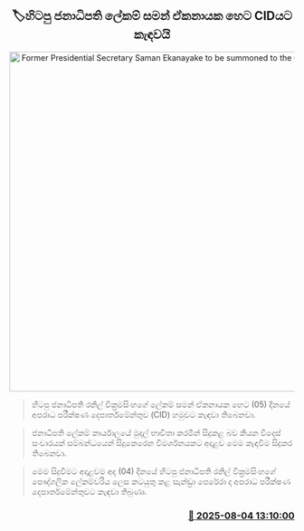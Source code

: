 <p align='center'><b><h2 align='center' title='Former Presidential Secretary Saman Ekanayake to be summoned to the CID tomorrow'>🏷හිටපු ජනාධිපති ලේකම් සමන් ඒකනායක හෙට CIDයට කැඳවයි</h2></b></p>
<p align='center'><img src='https://helakuru.sgp1.cdn.digitaloceanspaces.com/esana/images/lib/saman-ekanayake-new-archived.jpg' width='600' alt='Former Presidential Secretary Saman Ekanayake to be summoned to the CID tomorrow'></p>

> හිටපු ජනාධිපති රනිල් වික්‍රමසිංහගේ ලේකම් සමන් ඒකනායක හෙට (05) දිනයේ අපරාධ පරීක්ෂණ දෙපාර්තමේන්තුව (CID) හමුවට කැඳවා තිබෙනවා.

> ජනාධිපති ලේකම් කාර්යාලයේ මුදල් භාවිතා කරමින් සිදුකළ බව කියන විදෙස් සංචාරයක් සම්බන්ධයෙන් සිදුකෙරෙන විමර්ශනයකට අදාළව මෙම කැඳවීම සිදුකර තිබෙනවා.

> මෙම සිදුවීමට අදාළවම අද (04) දිනයේ හිටපු ජනාධිපති රනිල් වික්‍රමසිංහගේ පෞද්ගලික ලේකම්වරිය ලෙස කටයුතු කළ සැන්ඩ්‍රා පෙරේරා ​ද අපරාධ පරීක්ෂණ දෙපාර්තමේන්තුවට කැඳවා තිබුණා.



<h3 align='right'><a href='https://www.helakuru.lk/esana/p/112414/'>📅 2025-08-04 13:10:00</a></h3>
